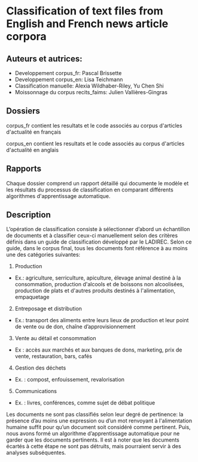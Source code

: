 # Classification of text files from English and French news article corpora

## Auteurs et autrices:
* Developpement corpus_fr: Pascal Brissette
* Developpement corpus_en: Lisa Teichmann
* Classification manuelle: Alexia Wildhaber-Riley, Yu Chen Shi
* Moissonnage du corpus recits_faims: Julien Vallières-Gingras

## Dossiers
corpus_fr contient les resultats et le code associés au corpus d'articles d'actualité en français

corpus_en contient les resultats et le code associés au corpus d'articles d'actualité en anglais

## Rapports
Chaque dossier comprend un rapport détaillé qui documente le modèle et les résultats du processus de classification en comparant différents algorithmes d'apprentissage automatique.

## Description
L’opération de classification consiste à sélectionner d’abord un échantillon de documents et à classifier ceux-ci manuellement selon des critères définis dans un guide de classification développé par le LADIREC. Selon ce guide, dans le corpus final, tous les documents font référence à au moins une des catégories suivantes:

1.	Production
*	Ex.: agriculture, serriculture, apiculture, élevage animal destiné à la consommation, production d'alcools et de boissons non alcoolisées, production de plats et d'autres produits destinés à l'alimentation, empaquetage
2.	Entreposage et distribution
*	Ex.: transport des aliments entre leurs lieux de production et leur point de vente ou de don, chaîne d’approvisionnement
3.	Vente au détail et consommation
*	Ex : accès aux marchés et aux banques de dons, marketing, prix de vente, restauration, bars, cafés
4.	Gestion des déchets
*	Ex. : compost, enfouissement, revalorisation
5.	Communications
*	Ex. : livres, conférences, comme sujet de débat politique

 Les documents ne sont pas classifiés selon leur degré de pertinence: la présence d’au moins une expression ou d’un mot renvoyant à l'alimentation humaine suffit pour qu’un document soit considéré comme pertinent. Puis, nous avons formé un algorithme d’apprentissage automatique pour ne garder que les documents pertinents. Il est à noter que les documents écartés à cette étape ne sont pas détruits, mais pourraient servir à des analyses subséquentes.
